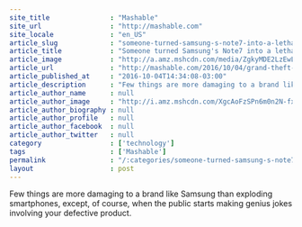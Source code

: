 ```yaml
---
site_title               : "Mashable"
site_url                 : "http://mashable.com"
site_locale              : "en_US"
article_slug             : "someone-turned-samsung-s-note7-into-a-lethal-weapon-with-a-gta-5-mod"
article_title            : "Someone turned Samsung's Note7 into a lethal weapon with a 'GTA 5' mod"
article_image            : "http://a.amz.mshcdn.com/media/ZgkyMDE2LzEwLzA0LzgyL3Ntc2dndGEuMWM2ZjMuanBnCnAJdGh1bWIJMTIwMHg2MzAKZQlqcGc/e87ff9f1/ea7/smsggta.jpg"
article_url              : "http://mashable.com/2016/10/04/grand-theft-auto-samsung-note-7/"
article_published_at     : "2016-10-04T14:34:08-03:00"
article_description      : "Few things are more damaging to a brand like Samsung than exploding smartphones, except, of course, when the public starts making genius jokes involving your defective product."
article_author_name      : null
article_author_image     : "http://i.amz.mshcdn.com/XgcAoFzSPn6m0n2N-fxb3PBjEXw=/90x90/2016%2F09%2F19%2F50%2F201609199fnewnewnew.b79e7.7c49f.jpg"
article_author_biography : null
article_author_profile   : null
article_author_facebook  : null
article_author_twitter   : null
category                 : ['technology']
tags                     : ['Mashable']
permalink                : "/:categories/someone-turned-samsung-s-note7-into-a-lethal-weapon-with-a-gta-5-mod/"
layout                   : post
---
```


Few things are more damaging to a brand like Samsung than exploding smartphones, except, of course, when the public starts making genius jokes involving your defective product.
